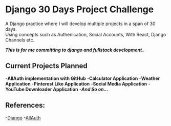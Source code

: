 # Django 30 Days Project Challenge

A Django practice where I will develop multiple projects in a span of 30 days. <br>
Using concepts such as Authenication, Social Accounts, With React, Django Channels etc. <br>


_**This is for me committing to django and fullstack development**__

## Current Projects Planned
-**AllAuth implementation with GitHub**
-**Calculator Application**
-**Weather Application**
-**Pinterest Like Application**
-**Social Media Application**
-**YouTube Downloader Application**
-_**And So on...**_

## References:
-<a href="https://docs.djangoproject.com/en/5.1/">Django</a>
-<a href="https://docs.allauth.org/en/latest/index.html">AllAuth</a>



